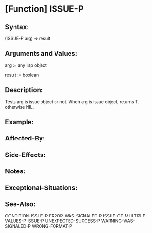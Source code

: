 # [Function] ISSUE-P

## Syntax:

(ISSUE-P arg) => result

## Arguments and Values:

arg := any lisp object

result := boolean

## Description:
Tests arg is issue object or not.
When arg is issue object, returns T, otherwise NIL.

## Example:

## Affected-By:

## Side-Effects:

## Notes:

## Exceptional-Situations:

## See-Also:

CONDITION-ISSUE-P
ERROR-WAS-SIGNALED-P
ISSUE-OF-MULTIPLE-VALUES-P
ISSUE-P
UNEXPECTED-SUCCESS-P
WARNING-WAS-SIGNALED-P
WRONG-FORMAT-P
